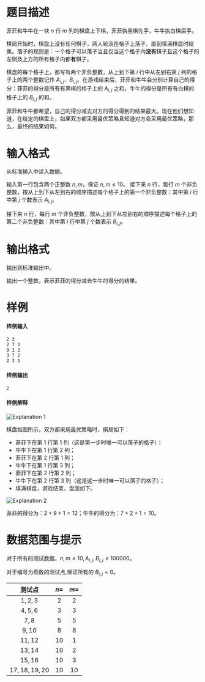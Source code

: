 
# 题目描述

菲菲和牛牛在一块 $n$ 行 $m$ 列的棋盘上下棋，菲菲执黑棋先手，牛牛执白棋后手。

棋局开始时，棋盘上没有任何棋子，两人轮流在格子上落子，直到填满棋盘时结束。落子的规则是：一个格子可以落子当且仅当这个格子内**没有**棋子且这个格子的左侧及上方的所有格子内都**有**棋子。

棋盘的每个格子上，都写有两个非负整数，从上到下第 $i$ 行中从左到右第 $j$ 列的格子上的两个整数记作 $A_{i,j}$、$B_{i,j}$。在游戏结束后，菲菲和牛牛会分别计算自己的得分：菲菲的得分是所有有黑棋的格子上的 $A_{i,j}$ 之和，牛牛的得分是所有有白棋的格子上的 $B_{i,j}$ 的和。

菲菲和牛牛都希望，自己的得分减去对方的得分得到的结果最大。现在他们想知道，在给定的棋盘上，如果双方都采用最优策略且知道对方会采用最优策略，那么，最终的结果如何。

# 输入格式

从标准输入中读入数据。

输入第一行包含两个正整数 $n, m$，保证 $n, m \leq 10$。
接下来 $n$ 行，每行 $m$ 个非负整数，按从上到下从左到右的顺序描述每个格子上的第一个非负整数：其中第 $i$ 行中第 $j$ 个数表示 $A_{i,j}$。

接下来 $n$ 行，每行 $m$ 个非负整数，按从上到下从左到右的顺序描述每个格子上的第二个非负整数：其中第 $i$ 行中第 $j$ 个数表示 $B_{i,j}$。

# 输出格式

输出到标准输出中。

输出一个整数，表示菲菲的得分减去牛牛的得分的结果。

# 样例

#### 样例输入

```plain
2 3
2 7 3
9 1 2
3 7 2
2 3 1
```

#### 样例输出

```plain
2
```

#### 样例解释

![Explanation 1](source/loj/2471/img/aHR0cHM6Ly9sb2ouYWMvcHJvYmxlbS8xL3Rlc3RkYXRhL2Rvd25sb2FkL1QxRXhwbGFpbjEucG5n.png)

棋盘如图所示，双方都采用最优策略时，棋局如下：

+ 菲菲下在第 $1$ 行第 $1$ 列（这是第一步时唯一可以落子的格子）；
+ 牛牛下在第 $1$ 行第 $2$ 列；
+ 菲菲下在第 $2$ 行第 $1$ 列；
+ 牛牛下在第 $1$ 行第 $3$ 列；
+ 菲菲下在第 $2$ 行第 $2$ 列；
+ 牛牛下在第 $2$ 行第 $3$ 列（这是这一步时唯一可以落子的格子）；
+ 填满棋盘，游戏结束，盘面如下。

![Explanation 2](source/loj/2471/img/aHR0cHM6Ly9sb2ouYWMvcHJvYmxlbS8xL3Rlc3RkYXRhL2Rvd25sb2FkL1QxRXhwbGFpbjIucG5n.png)

菲菲的得分为：$2 + 9 + 1 = 12$；牛牛的得分为：$7 + 2 + 1 = 10$。

# 数据范围与提示

对于所有的测试数据，$n, m \leq 10, A_{i,j}, B_{i,j} \leq 100000$。

对于编号为奇数的测试点,保证所有的 $B_{i,j} = 0$。

|	测试点	|	$n=$	|	$m=$	|
|:----------------:|:----------------:|:----------------:|
|	$1,2,3$	|	$2$		|	$2$		|
|	$4,5,6$	|	$3$		|	$3$		|
|	$7,8$	|	$5$		|	$5$		|
|	$9,10$	|	$8$		|	$8$		|
|	$11,12$	|	$10$	|	$1$		|
|	$13,14$	|	$10$	|	$2$		|
|	$15,16$	|	$10$	|	$3$		|
|$17,18,19,20$|	$10$	|	$10$	|

